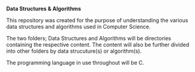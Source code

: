 **Data Structures & Algorithms**

This repository was created for the purpose of understanding the various data structures and algorithms used in Computer Science.

The two folders; Data Structures and Algorithms will be directories containing the respective content. The content will also be further divided into other folders by data strucuture(s) or algorithm(s).

The programming language in use throughout will be C.
